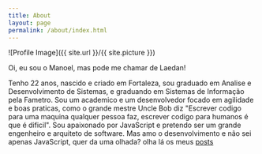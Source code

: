 ```yaml
---
title: About
layout: page
permalink: /about/index.html
---
```

![Profile Image]({{ site.url }}/{{ site.picture }})

Oi, eu sou o Manoel, mas pode me chamar de Laedan!

Tenho 22 anos, nascido e criado em Fortaleza, sou graduado em Analise e Desenvolvimento de Sistemas, e graduando em Sistemas de Informação pela Fametro.
Sou um academico e um desenvolvedor focado em agilidade e boas praticas, como o grande mestre Uncle Bob diz "Escrever codigo para uma maquina qualquer pessoa faz, escrever codigo para humanos é que é dificil".
Sou apaixonado por JavaScript e pretendo ser um grande engenheiro e arquiteto de software.
Mas amo o desenvolvimento e não sei apenas JavaScript, quer da uma olhada? olha lá os meus [posts](/blog/) 
